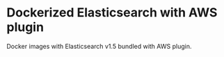 # Dockerized Elasticsearch with AWS plugin


Docker images with Elasticsearch v1.5 bundled with AWS plugin.
